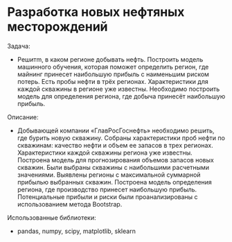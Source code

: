 # Разработка новых нефтяных месторождений

Задача:
* Решитm, в каком регионе добывать нефть. Построить модель машинного обучения, которая поможет определить регион, где майнинг принесет наибольшую прибыль с наименьшим риском потерь.
Есть пробы нефти в трёх регионах. Характеристики для каждой скважины в регионе уже известны. Необходимо построить модель для определения региона, где добыча принесёт наибольшую прибыль.

Описание:
* Добывающей компании «ГлавРосГоснефть» необходимо решить, где бурить новую скважину. Собраны характеристики проб нефти по скважинам: качество нефти и объем ее запасов в трех регионах. Характеристики каждой скважины региона уже известны. Построена модель для прогнозирования объемов запасов новых скважин. Были выбраны скважины с наибольшими расчетными значениями. Выявлены регионы с максимальной суммарной прибылью выбранных скважин. Построена модель определения региона, где производство принесет наибольшую прибыль. Потенциальные прибыли и риски были проанализированы с использованием метода Bootstrap.

Использованные библиотеки:
* pandas, numpy, scipy, matplotlib, sklearn

